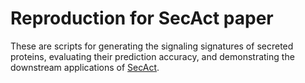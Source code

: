 
<!-- README.md is generated from README.Rmd. Please edit that file -->

# Reproduction for SecAct paper

These are scripts for generating the signaling signatures of secreted
proteins, evaluating their prediction accuracy, and demonstrating the
downstream applications of
<a href="https://github.com/data2intelligence/SecAct"
target="_blank">SecAct</a>.
